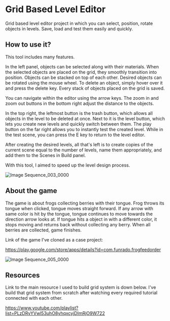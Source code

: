 # Grid Based Level Editor
Grid based level editor project in which you can select, position, rotate objects in levels. Save, load and test them easily and quickly.

## How to use it?

This tool includes many features.

In the left panel, objects can be selected along with their materials. When the selected objects are placed on the grid, they smoothly transition into position. Objects can be stacked on top of each other. Desired objects can be rotated using the mouse wheel. To delete an object, simply hover over it and press the delete key. Every stack of objects placed on the grid is saved.

You can navigate within the editor using the arrow keys. The zoom in and zoom out buttons in the bottom right adjust the distance to the objects.

In the top right, the leftmost button is the trash button, which allows all objects in the level to be deleted at once. Next to it is the level button, which lets you create new levels and quickly switch between them. The play button on the far right allows you to instantly test the created level. While in the test scene, you can press the E key to return to the level editor.

After creating the desired levels, all that's left is to create copies of the current scene equal to the number of levels, name them appropriately, and add them to the Scenes in Build panel.

With this tool, I aimed to speed up the level design process.

![Image Sequence_003_0000](https://github.com/user-attachments/assets/17e3813c-372c-4eb2-bdb0-66577a3a20ac)


## About the game

The game is about frogs collecting berries with their tongue. Frog throws its tongue when clicked, tongue moves straight forward. If any arrow with same color is hit by the tongue, tongue continues to move towards the direction arrow looks at. If tongue hits a object in with a different color, it stops moving and returns back without collecting any berry. When all berries are collected, game finishes.

Link of the game I've cloned as a case project: 

https://play.google.com/store/apps/details?id=com.funrado.frogfeedorder 

![Image Sequence_005_0000](https://github.com/user-attachments/assets/8c1a8d35-c070-43b8-b1ce-602261cdc49a)

## Resources

Link to the main resource I used to build grid system is down below. I've build that grid system from scratch after watching every required tutorial connected with each other.

https://www.youtube.com/playlist?list=PLzDRvYVwl53uhO8yhqxcyjDImRjO9W722

